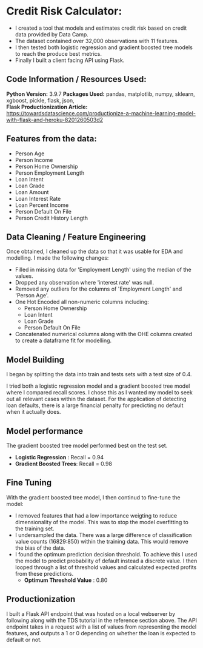 # Credit Risk Calculator:
* I created a tool that models and estimates credit risk based on credit data provided by Data Camp.
* The dataset contained over 32,000 observations with 11 features.
* I then tested both logistic regression and gradient boosted tree models to reach the produce best metrics. 
* Finally I built a client facing API using Flask.

## Code Information / Resources Used:
**Python Version:** 3.9.7
**Packages Used:** pandas, matplotlib, numpy, sklearn, xgboost, pickle, flask, json,  
**Flask Productionization Article:** https://towardsdatascience.com/productionize-a-machine-learning-model-with-flask-and-heroku-8201260503d2

## Features from the data:
*	Person Age
* Person Income
* Person Home Ownership
* Person Employment Length
* Loan Intent
* Loan Grade
* Loan Amount
* Loan Interest Rate
* Loan Percent Income
* Person Default On File
* Person Credit History Length

## Data Cleaning / Feature Engineering
Once obtained, I cleaned up the data so that it was usable for EDA and modelling. I made the following changes:

*	Filled in missing data for 'Employment Length' using the median of the values.
*	Dropped any observation where 'interest rate' was null.
*	Removed any outliers for the columns of 'Employment Length' and 'Person Age'.
*	One Hot Encoded all non-numeric columns including:
    * Person Home Ownership
    * Loan Intent
    * Loan Grade
    * Person Default On File
* Concatenated numerical columns along with the OHE columns created to create a dataframe fit for modelling.

## Model Building 

I began by splitting the data into train and tests sets with a test size of 0.4.   

I tried both a logistic regression model and a gradient boosted tree model where I compared recall scores. I chose this as I wanted my model to seek out all relevant cases within the dataset. For the application of detecting loan defaults, there is a large financial penalty for predicting no default when it actually does.
 
## Model performance
The gradient boosted tree model performed best on the test set. 
*	**Logistic Regression** : Recall = 0.94
*	**Gradient Boosted Trees**: Recall = 0.98

## Fine Tuning

With the gradient boosted tree model, I then continud to fine-tune the model:
* I removed features that had a low importance weigting to reduce dimensionality of the model. This was to stop the model overfitting to the training set.
* I undersampled the data. There was a large difference of classification value counts (16829:850) within the training data. This would remove the bias of the data.
* I found the optimum prediction decision threshold. To achieve this I used the model to predict probability of default instead a discrete value. I then looped through a list of threshold values and calculated expected profits from these predictions.
  * **Optimum Threshold Value** : 0.80

## Productionization 
I built a Flask API endpoint that was hosted on a local webserver by following along with the TDS tutorial in the reference section above. The API endpoint takes in a request with a list of values from representing the model features, and outputs a 1 or 0 depending on whether the loan is expected to default or not. 
